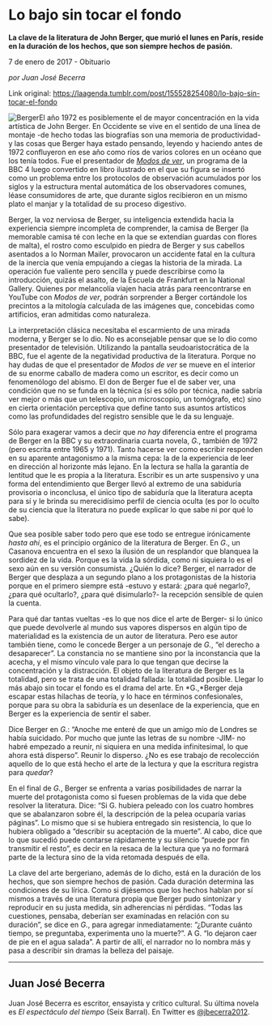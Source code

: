 # Lo bajo sin tocar el fondo

**La
clave de la literatura de John Berger, que murió el lunes en París,  reside en la duración
de los hechos, que son siempre hechos de pasión.**

7 de enero de 2017 - Obituario

_por Juan José Becerra_

Link original: https://laagenda.tumblr.com/post/155528254080/lo-bajo-sin-tocar-el-fondo

![Berger](https://64.media.tumblr.com/3957141f87214daa8ca7334a4fa24477/tumblr_inline_pk0opk3NIZ1t6q87u_500.jpg)El año 1972
es posiblemente el de mayor concentración en la vida
artística de John Berger. En Occidente se vive en el sentido de una
línea de montaje -de hecho todas las biografías son una memoria de
productividad- y las cosas que Berger haya estado pensando, leyendo y
haciendo antes de 1972 confluyeron en ese año como ríos de varios
colores en un océano que los tenía todos. Fue el presentador de
[*Modos
de ver*](https://www.youtube.com/watch?v=2km4IN_udlE), un
programa de la BBC 4 luego convertido en libro ilustrado en el que su
figura se insertó como un problema entre los protocolos de
observación acumulados por los siglos y la estructura mental
automática de los observadores comunes, léase consumidores de arte,
que durante siglos recibieron en un mismo plato el manjar y la
totalidad de su proceso digestivo. 


Berger,
la voz nerviosa de Berger, su inteligencia extendida hacia la
experiencia siempre incompleta de comprender, la camisa de Berger (la
memorable camisa té con leche en la que se extendían guardas con
flores de malta), el rostro como esculpido en piedra de Berger y sus
cabellos asentados a lo Norman Mailer, provocaron un accidente fatal
en la cultura de la inercia que venía empujando a ciegas la historia
de la mirada. La operación fue valiente pero sencilla y puede
describirse como la introducción, quizás el asalto, de la Escuela
de Frankfurt en la National Gallery. Quienes por melancolía viajen
hacia atrás para reencontrarse en YouTube con *Modos
de ver*, podrán
sorprender a Berger cortándole los precintos a la mitología
calculada de las imágenes que, concebidas como artificios, eran
admitidas como naturaleza. 


La
interpretación clásica necesitaba el escarmiento de una mirada
moderna, y Berger se lo dio. No es aconsejable pensar que se lo dio
como presentador de televisión. Utilizando la pantalla
seudoaristocrática de la BBC, fue el agente de la negatividad
productiva de la literatura. Porque no hay dudas de que el
presentador de *Modos
de ver* se mueve en el
interior de su enorme caballo de madera como un escritor, es decir
como un fenomenólogo del abismo. El don de Berger fue el de saber
ver, una condición que no se funda en la técnica (si es sólo por
técnica, nadie sabría ver mejor o más que un telescopio, un
microscopio, un tomógrafo, etc) sino en cierta orientación
perceptiva que define tanto sus asuntos artísticos como las
profundidades del registro sensible que le da su lenguaje. 


Sólo
para exagerar vamos a decir que *no
hay* diferencia
entre el programa de Berger en la BBC y su extraordinaria cuarta
novela, *G.*,
también de 1972 (pero escrita entre 1965 y 1971). Tanto hacerse ver
como escribir responden en su aparente antagonismo a la misma cepa:
la de la experiencia de leer en dirección al horizonte más lejano.
En la lectura se halla la garantía de lentitud que le es propia a la
literatura. Escribir es un arte suspensivo y una forma del
entendimiento que Berger llevó al extremo de una sabiduría
provisoria o inconclusa, el único tipo de sabiduría que la
literatura acepta para sí y le brinda su merecidísimo perfil de
ciencia oculta (es por lo oculto de su ciencia que la literatura no
puede explicar lo que sabe ni por qué lo sabe). 


Que
sea posible saber todo pero que ese todo se entregue irónicamente
*hasta ahí*,
es el principio orgánico de la literatura de Berger. En *G*.,
un Casanova encuentra en el sexo la ilusión de un resplandor que
blanquea la sordidez de la vida. Porque es la vida la sórdida, como
ni siquiera lo es el sexo aún en su versión consumista. ¿Quién lo
dice? Berger, el narrador de Berger que desplaza a un segundo plano a
los protagonistas de la historia porque en el primero siempre está
-estuvo y estará: ¿para qué negarlo?, ¿para qué ocultarlo?,
¿para qué disimularlo?- la recepción sensible de quien la cuenta. 


Para
qué dar tantas vueltas -es lo que nos dice el arte de Berger- si lo
único que puede devolverle al mundo sus vapores dispersos en algún
tipo de materialidad es la existencia de un autor de literatura. Pero
ese autor también tiene, como le concede Berger a un personaje de
*G.*,
“el derecho a desaparecer”. La constancia no se mantiene
sino por la inconstancia que la acecha, y el mismo vínculo vale para
lo que tengan que decirse la concentración y la distracción. El
objeto de la literatura de Berger es la totalidad, pero se trata de
una totalidad fallada: la totalidad posible. Llegar lo más abajo sin
tocar el fondo es el drama del arte. En *G.,*Berger
deja escapar estas hilachas de teoría, y lo hace en términos
confesionales, porque para su obra la sabiduría es un desenlace de
la experiencia, que en Berger es la experiencia de sentir el saber.

Dice
Berger en *G.*:
“Anoche me enteré de que un amigo mío de Londres se había
suicidado. Por mucho que junte las letras de su nombre -JIM- no habré
empezado a reunir, ni siquiera en una medida infinitesimal, lo que
ahora está disperso”. Reunir lo disperso. ¿No es ese trabajo
de recolección aquello de lo que está hecho el arte de la lectura y
que la escritura registra para *quedar*?



En
el final de *G.*,
Berger se enfrenta a varias posibilidades de narrar la muerte del
protagonista como si fuesen problemas de la vida que debe resolver la
literatura. Dice: “Si G. hubiera peleado con los cuatro hombres
que se abalanzaron sobre él, la descripción de la pelea ocuparía
varias páginas”. Lo mismo que si se hubiera entregado sin
resistencia, lo que lo hubiera obligado a “describir su
aceptación de la muerte”. Al cabo, dice que lo que sucedió
puede contarse rápidamente y su silencio “puede por fin
transmitir el resto”, es decir en la resaca de la lectura que ya
no formará parte de la lectura sino de la vida retomada después de
ella. 


La
clave del arte bergeriano, además de lo dicho, está en la duración
de los hechos, que son siempre hechos de pasión. Cada duración
determina las condiciones de su lírica. Como si dijésemos que los
hechos hablan por sí mismos a través de una literatura propia que
Berger pudo sintonizar y reproducir en su justa medida, sin
adherencias ni pérdidas. “Todas las cuestiones, pensaba,
deberían ser examinadas en relación con su duración”, se dice
en *G.*,
para agregar inmediatamente: “¿Durante cuánto tiempo, se
preguntaba, experimenta uno la muerte?”. A G. “lo dejaron
caer de pie en el agua salada”. A partir de allí, el narrador
no lo nombra más y pasa a describir sin dramas la belleza del
paisaje.



---

 Juan José Becerra
------------------

 Juan José Becerra es escritor, ensayista y crítico cultural. Su última novela es *El espectáculo del tiempo* (Seix Barral). En Twitter es [@jbecerra2012](https://twitter.com/jbecerra2012). 

